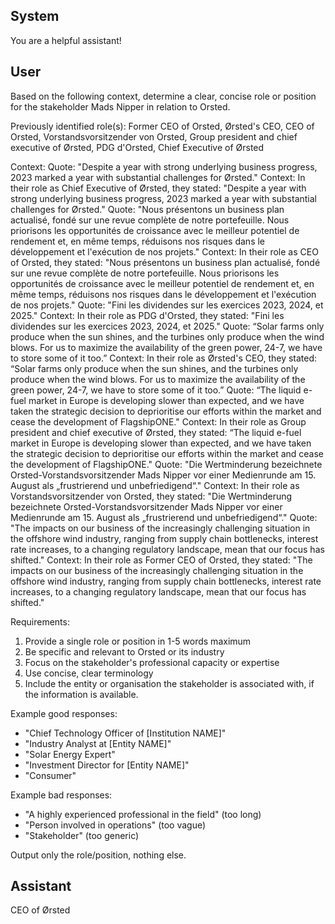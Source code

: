 ## System

You are a helpful assistant!

## User


Based on the following context, determine a clear, concise role or position for the stakeholder Mads Nipper in relation to Orsted.

Previously identified role(s): Former CEO of Orsted, Ørsted's CEO, CEO of Orsted, Vorstandsvorsitzender von Orsted, Group president and chief executive of Ørsted, PDG d'Orsted, Chief Executive of Ørsted

Context:
Quote: "Despite a year with strong underlying business progress, 2023 marked a year with substantial challenges for Ørsted."
Context: In their role as Chief Executive of Ørsted, they stated: "Despite a year with strong underlying business progress, 2023 marked a year with substantial challenges for Ørsted."
Quote: "Nous présentons un business plan actualisé, fondé sur une revue complète de notre portefeuille. Nous priorisons les opportunités de croissance avec le meilleur potentiel de rendement et, en même temps, réduisons nos risques dans le développement et l'exécution de nos projets."
Context: In their role as CEO of Orsted, they stated: "Nous présentons un business plan actualisé, fondé sur une revue complète de notre portefeuille. Nous priorisons les opportunités de croissance avec le meilleur potentiel de rendement et, en même temps, réduisons nos risques dans le développement et l'exécution de nos projets."
Quote: "Fini les dividendes sur les exercices 2023, 2024, et 2025."
Context: In their role as PDG d'Orsted, they stated: "Fini les dividendes sur les exercices 2023, 2024, et 2025."
Quote: “Solar farms only produce when the sun shines, and the turbines only produce when the wind blows. For us to maximize the availability of the green power, 24-7, we have to store some of it too.”
Context: In their role as Ørsted's CEO, they stated: “Solar farms only produce when the sun shines, and the turbines only produce when the wind blows. For us to maximize the availability of the green power, 24-7, we have to store some of it too.”
Quote: “The liquid e-fuel market in Europe is developing slower than expected, and we have taken the strategic decision to deprioritise our efforts within the market and cease the development of FlagshipONE."
Context: In their role as Group president and chief executive of Ørsted, they stated: “The liquid e-fuel market in Europe is developing slower than expected, and we have taken the strategic decision to deprioritise our efforts within the market and cease the development of FlagshipONE."
Quote: "Die Wertminderung bezeichnete Orsted-Vorstandsvorsitzender Mads Nipper vor einer Medienrunde am 15. August als „frustrierend und unbefriedigend“."
Context: In their role as Vorstandsvorsitzender von Orsted, they stated: "Die Wertminderung bezeichnete Orsted-Vorstandsvorsitzender Mads Nipper vor einer Medienrunde am 15. August als „frustrierend und unbefriedigend“."
Quote: "The impacts on our business of the increasingly challenging situation in the offshore wind industry, ranging from supply chain bottlenecks, interest rate increases, to a changing regulatory landscape, mean that our focus has shifted."
Context: In their role as Former CEO of Orsted, they stated: "The impacts on our business of the increasingly challenging situation in the offshore wind industry, ranging from supply chain bottlenecks, interest rate increases, to a changing regulatory landscape, mean that our focus has shifted."

Requirements:
1. Provide a single role or position in 1-5 words maximum
2. Be specific and relevant to Orsted or its industry
3. Focus on the stakeholder's professional capacity or expertise
4. Use concise, clear terminology
5. Include the entity or organisation the stakeholder is associated with, if the information is available.

Example good responses:
- "Chief Technology Officer of [Institution NAME]"
- "Industry Analyst at [Entity NAME]"
- "Solar Energy Expert"
- "Investment Director for [Entity NAME]"
- "Consumer"

Example bad responses:
- "A highly experienced professional in the field" (too long)
- "Person involved in operations" (too vague)
- "Stakeholder" (too generic)

Output only the role/position, nothing else.


## Assistant

CEO of Ørsted

